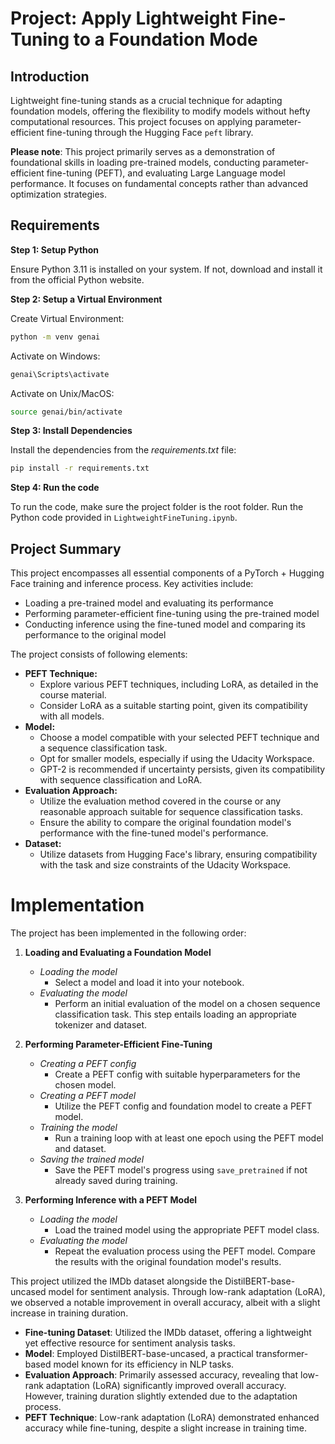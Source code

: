 # Project: Apply Lightweight Fine-Tuning to a Foundation Mode

## Introduction

Lightweight fine-tuning stands as a crucial technique for adapting foundation models, offering the flexibility to modify models without hefty computational resources. This project focuses on applying parameter-efficient fine-tuning through the Hugging Face `peft` library.

**Please note**: This project primarily serves as a demonstration of foundational skills in loading pre-trained models, conducting parameter-efficient fine-tuning (PEFT), and evaluating Large Language model performance. It focuses on fundamental concepts rather than advanced optimization strategies.

## Requirements

**Step 1: Setup Python**

Ensure Python 3.11 is installed on your system. If not, download and install it from the official Python website.

**Step 2: Setup a Virtual Environment**

Create Virtual Environment:

```bash
python -m venv genai
```
Activate on Windows:

```bash
genai\Scripts\activate
```

Activate on Unix/MacOS:
```bash
source genai/bin/activate
```

**Step 3: Install Dependencies**

Install the dependencies from the *requirements.txt* file:
```bash
pip install -r requirements.txt
```

**Step 4: Run the code**

To run the code, make sure the project folder is the root folder. Run the Python code provided in `LightweightFineTuning.ipynb`.

## Project Summary

This project encompasses all essential components of a PyTorch + Hugging Face training and inference process. Key activities include:

- Loading a pre-trained model and evaluating its performance
- Performing parameter-efficient fine-tuning using the pre-trained model
- Conducting inference using the fine-tuned model and comparing its performance to the original model

The project consists of following elements:

- **PEFT Technique:**
    - Explore various PEFT techniques, including LoRA, as detailed in the course material. 
    - Consider LoRA as a suitable starting point, given its compatibility with all models.
- **Model:**
    - Choose a model compatible with your selected PEFT technique and a sequence classification task.
    - Opt for smaller models, especially if using the Udacity Workspace.
    - GPT-2 is recommended if uncertainty persists, given its compatibility with sequence classification and LoRA.
- **Evaluation Approach:**
    - Utilize the evaluation method covered in the course or any reasonable approach suitable for sequence classification tasks.
    - Ensure the ability to compare the original foundation model's performance with the fine-tuned model's performance.
- **Dataset:**
    - Utilize datasets from Hugging Face's library, ensuring compatibility with the task and size constraints of the Udacity Workspace.

# Implementation

The project has been implemented in the following order:

1. **Loading and Evaluating a Foundation Model**
   - *Loading the model*
     - Select a model and load it into your notebook.
   - *Evaluating the model*
     - Perform an initial evaluation of the model on a chosen sequence classification task. This step entails loading an appropriate tokenizer and dataset. 

2. **Performing Parameter-Efficient Fine-Tuning**
   - *Creating a PEFT config*
     - Create a PEFT config with suitable hyperparameters for the chosen model.
   - *Creating a PEFT model*
     - Utilize the PEFT config and foundation model to create a PEFT model.
   - *Training the model*
     - Run a training loop with at least one epoch using the PEFT model and dataset.
   - *Saving the trained model*
     - Save the PEFT model's progress using `save_pretrained` if not already saved during training.

3. **Performing Inference with a PEFT Model**
   - *Loading the model*
     - Load the trained model using the appropriate PEFT model class.
   - *Evaluating the model*
     - Repeat the evaluation process using the PEFT model. Compare the results with the original foundation model's results.

This project utilized the IMDb dataset alongside the DistilBERT-base-uncased model for sentiment analysis. Through low-rank adaptation (LoRA), we observed a notable improvement in overall accuracy, albeit with a slight increase in training duration.

- **Fine-tuning Dataset**: Utilized the IMDb dataset, offering a lightweight yet effective resource for sentiment analysis tasks.
- **Model**: Employed DistilBERT-base-uncased, a practical transformer-based model known for its efficiency in NLP tasks.
- **Evaluation Approach**: Primarily assessed accuracy, revealing that low-rank adaptation (LoRA) significantly improved overall accuracy. However, training duration slightly extended due to the adaptation process.
- **PEFT Technique**: Low-rank adaptation (LoRA) demonstrated enhanced accuracy while fine-tuning, despite a slight increase in training time.
